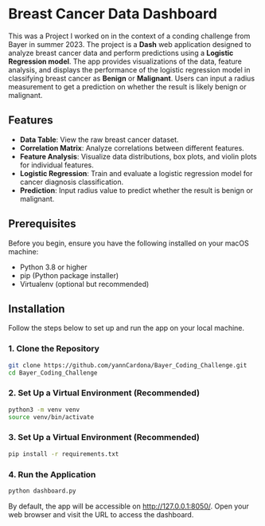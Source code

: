 # Breast Cancer Data Dashboard

This was a Project I worked on in the context of a conding challenge from Bayer in summer 2023. 
The project is a **Dash** web application designed to analyze breast cancer data and perform predictions using a **Logistic Regression model**. The app provides visualizations of the data, feature analysis, and displays the performance of the logistic regression model in classifying breast cancer as **Benign** or **Malignant**. Users can input a radius measurement to get a prediction on whether the result is likely benign or malignant.

## Features

- **Data Table**: View the raw breast cancer dataset.
- **Correlation Matrix**: Analyze correlations between different features.
- **Feature Analysis**: Visualize data distributions, box plots, and violin plots for individual features.
- **Logistic Regression**: Train and evaluate a logistic regression model for cancer diagnosis classification.
- **Prediction**: Input radius value to predict whether the result is benign or malignant.

## Prerequisites

Before you begin, ensure you have the following installed on your macOS machine:

- Python 3.8 or higher
- pip (Python package installer)
- Virtualenv (optional but recommended)

## Installation

Follow the steps below to set up and run the app on your local machine.

### 1. Clone the Repository

```bash
git clone https://github.com/yannCardona/Bayer_Coding_Challenge.git
cd Bayer_Coding_Challenge
```

### 2. Set Up a Virtual Environment (Recommended)

```bash
python3 -m venv venv
source venv/bin/activate
```

### 3. Set Up a Virtual Environment (Recommended)

```bash
pip install -r requirements.txt
```

### 4. Run the Application

```bash
python dashboard.py
```
By default, the app will be accessible on http://127.0.0.1:8050/. Open your web browser and visit the URL to access the dashboard.

